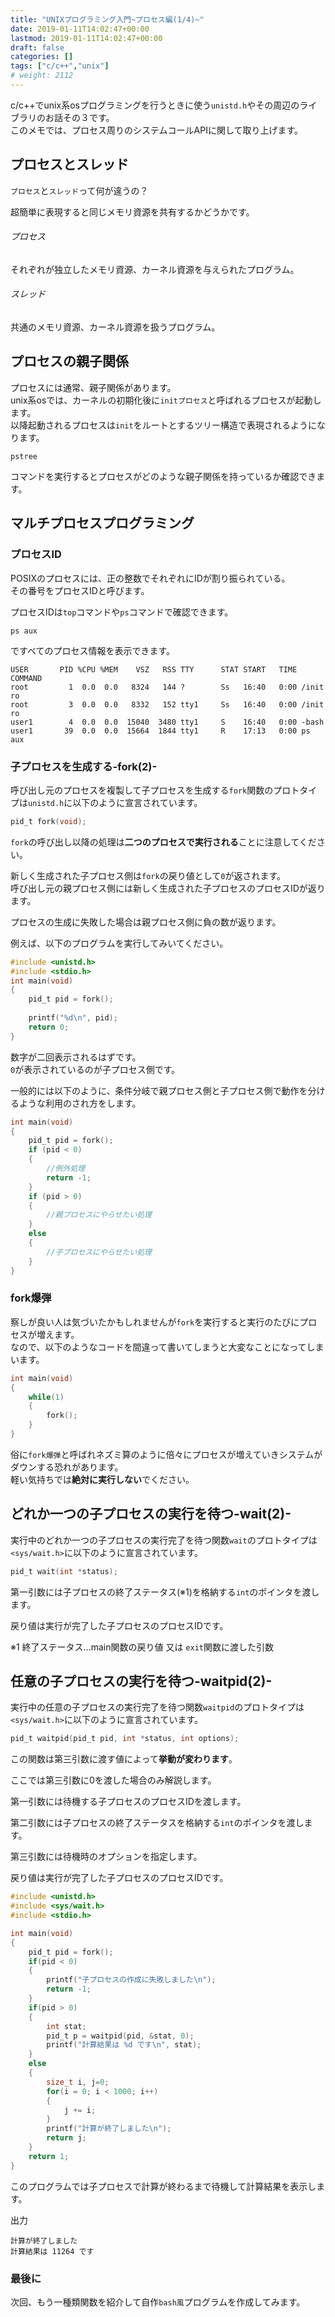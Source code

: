 ```yaml
---
title: "UNIXプログラミング入門~プロセス編(1/4)~"
date: 2019-01-11T14:02:47+00:00
lastmod: 2019-01-11T14:02:47+00:00
draft: false
categories: []
tags: ["c/c++","unix"]
# weight: 2112
---
```

c/c++でunix系osプログラミングを行うときに使う`unistd.h`やその周辺のライブラリのお話その３です。  
このメモでは、プロセス周りのシステムコールAPIに関して取り上げます。  

## プロセスとスレッド  
`プロセス`と`スレッド`って何が違うの？  

超簡単に表現すると同じメモリ資源を共有するかどうかです。  

###### プロセス  
それぞれが独立したメモリ資源、カーネル資源を与えられたプログラム。

###### スレッド  
共通のメモリ資源、カーネル資源を扱うプログラム。  

## プロセスの親子関係  
プロセスには通常、親子関係があります。  
unix系osでは、カーネルの初期化後に`initプロセス`と呼ばれるプロセスが起動します。  
以降起動されるプロセスは`init`をルートとするツリー構造で表現されるようになります。  
```
pstree
```
コマンドを実行するとプロセスがどのような親子関係を持っているか確認できます。  

## マルチプロセスプログラミング  
### プロセスID  
POSIXのプロセスには、正の整数でそれぞれにIDが割り振られている。  
その番号をプロセスIDと呼びます。  

プロセスIDは`top`コマンドや`ps`コマンドで確認できます。  
```
ps aux
```
ですべてのプロセス情報を表示できます。  
```
USER       PID %CPU %MEM    VSZ   RSS TTY      STAT START   TIME COMMAND
root         1  0.0  0.0   8324   144 ?        Ss   16:40   0:00 /init ro
root         3  0.0  0.0   8332   152 tty1     Ss   16:40   0:00 /init ro
user1        4  0.0  0.0  15040  3480 tty1     S    16:40   0:00 -bash
user1       39  0.0  0.0  15664  1844 tty1     R    17:13   0:00 ps aux
```

### 子プロセスを生成する-fork(2)-  
呼び出し元のプロセスを複製して子プロセスを生成する`fork`関数のプロトタイプは`unistd.h`に以下のように宣言されています。  
```c
pid_t fork(void);
```

`fork`の呼び出し以降の処理は**二つのプロセスで実行される**ことに注意してください。  

新しく生成された子プロセス側は`fork`の戻り値として`0`が返されます。  
呼び出し元の親プロセス側には新しく生成された子プロセスのプロセスIDが返ります。  

プロセスの生成に失敗した場合は親プロセス側に負の数が返ります。  

例えば、以下のプログラムを実行してみいてください。  
```c
#include <unistd.h>
#include <stdio.h>
int main(void)
{
    pid_t pid = fork();
    
    printf("%d\n", pid);
    return 0;
}
```
数字が二回表示されるはずです。  
`0`が表示されているのが子プロセス側です。  

一般的には以下のように、条件分岐で親プロセス側と子プロセス側で動作を分けるような利用のされ方をします。  

```c
int main(void)
{
    pid_t pid = fork();
    if (pid < 0)
    {
        //例外処理
        return -1;
    }
    if (pid > 0)
    {
        //親プロセスにやらせたい処理
    }
    else
    {
        //子プロセスにやらせたい処理
    }
}
```

### fork爆弾  
察しが良い人は気づいたかもしれませんが`fork`を実行すると実行のたびにプロセスが増えます。  
なので、以下のようなコードを間違って書いてしまうと大変なことになってしまいます。  

```c
int main(void)
{
    while(1)
    {
        fork();
    }
}
```

俗に`fork爆弾`と呼ばれネズミ算のように倍々にプロセスが増えていきシステムがダウンする恐れがあります。  
軽い気持ちでは**絶対に実行しない**でください。  

## どれか一つの子プロセスの実行を待つ-wait(2)-  
実行中のどれか一つの子プロセスの実行完了を待つ関数`wait`のプロトタイプは`<sys/wait.h>`に以下のように宣言されています。  
```c
pid_t wait(int *status);
```

第一引数には子プロセスの終了ステータス(※1)を格納する`int`のポインタを渡します。  

戻り値は実行が完了した子プロセスのプロセスIDです。  

※1 終了ステータス...main関数の戻り値 又は `exit`関数に渡した引数 

## 任意の子プロセスの実行を待つ-waitpid(2)-  
実行中の任意の子プロセスの実行完了を待つ関数`waitpid`のプロトタイプは`<sys/wait.h>`に以下のように宣言されています。  
```c
pid_t waitpid(pid_t pid, int *status, int options);
```

この関数は第三引数に渡す値によって**挙動が変わります**。  

ここでは第三引数に0を渡した場合のみ解説します。  

第一引数には待機する子プロセスのプロセスIDを渡します。  

第二引数には子プロセスの終了ステータスを格納する`int`のポインタを渡します。  

第三引数には待機時のオプションを指定します。  

戻り値は実行が完了した子プロセスのプロセスIDです。  

```c
#include <unistd.h>
#include <sys/wait.h>
#include <stdio.h>

int main(void)
{
    pid_t pid = fork();
    if(pid < 0)
    {
        printf("子プロセスの作成に失敗しました\n");
        return -1;
    }
    if(pid > 0)
    {
        int stat;
        pid_t p = waitpid(pid, &stat, 0);
        printf("計算結果は %d です\n", stat);
    }
    else
    {
        size_t i, j=0;
        for(i = 0; i < 1000; i++)
        {
            j += i;
        }
        printf("計算が終了しました\n");
        return j;
    }
    return 1;
}
```

このプログラムでは子プロセスで計算が終わるまで待機して計算結果を表示します。  

出力  
```
計算が終了しました
計算結果は 11264 です
```

### 最後に  
次回、もう一種類関数を紹介して自作`bash風`プログラムを作成してみます。  

